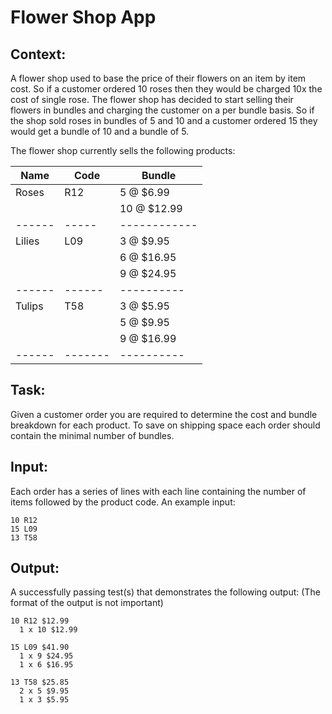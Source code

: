 # Flower Shop App## Context:A flower shop used to base the price of their flowers on an item by item cost.So if a customer ordered 10 roses then they would be charged 10x the cost ofsingle rose. The flower shop has decided to start selling their flowers inbundles and charging the customer on a per bundle basis. So if the shop soldroses in bundles of 5 and 10 and a customer ordered 15 they would get a bundleof 10 and a bundle of 5.The flower shop currently sells the following products:Name | Code | Bundle-----|------|-------Roses | R12 | 5 @ $6.99      |     | 10 @ $12.99------|-----|------------Lilies | L09 | 3 @ $9.95      |      |6 @ $16.95      |      | 9 @ $24.95------|------|----------Tulips | T58 | 3 @ $5.95      |       | 5 @ $9.95      |       | 9 @ $16.99------|-------|----------## Task:Given a customer order you are required to determine the cost and bundlebreakdown for each product. To save on shipping space each order should containthe minimal number of bundles.## Input:Each order has a series of lines with each line containing the number of itemsfollowed by the product code. An example input:```10 R1215 L0913 T58```## Output:A successfully passing test(s) that demonstrates the following output:(The format of the output is not important)```10 R12 $12.99  1 x 10 $12.9915 L09 $41.90  1 x 9 $24.95  1 x 6 $16.9513 T58 $25.85  2 x 5 $9.95  1 x 3 $5.95```